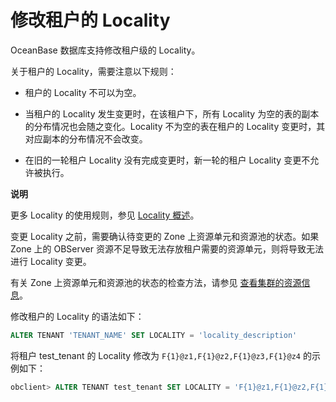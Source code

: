 修改租户的 Locality 
===================================

OceanBase 数据库支持修改租户级的 Locality。

关于租户的 Locality，需要注意以下规则：

* 租户的 Locality 不可以为空。

  

* 当租户的 Locality 发生变更时，在该租户下，所有 Locality 为空的表的副本的分布情况也会随之变化。Locality 不为空的表在租户的 Locality 变更时，其对应副本的分布情况不会改变。

  

* 在旧的一轮租户 Locality 没有完成变更时，新一轮的租户 Locality 变更不允许被执行。

  



**说明**



更多 Locality 的使用规则，参见 [Locality 概述](1.overview-of-locality.md)。

变更 Locality 之前，需要确认待变更的 Zone 上资源单元和资源池的状态。如果 Zone 上的 OBServer 资源不足导致无法存放租户需要的资源单元，则将导致无法进行 Locality 变更。

有关 Zone 上资源单元和资源池的状态的检查方法，请参见 [查看集群的资源信息](../../2.basic-database-management/1.manage-clusters/10.view-cluster-resources.md)。

修改租户的 Locality 的语法如下：

```sql
ALTER TENANT 'TENANT_NAME' SET LOCALITY = 'locality_description'
```



将租户 test_tenant 的 Locality 修改为 `F{1}@z1,F{1}@z2,F{1}@z3,F{1}@z4` 的示例如下：

```sql
obclient> ALTER TENANT test_tenant SET LOCALITY = 'F{1}@z1,F{1}@z2,F{1}@z3,F{1}@z4';
```



